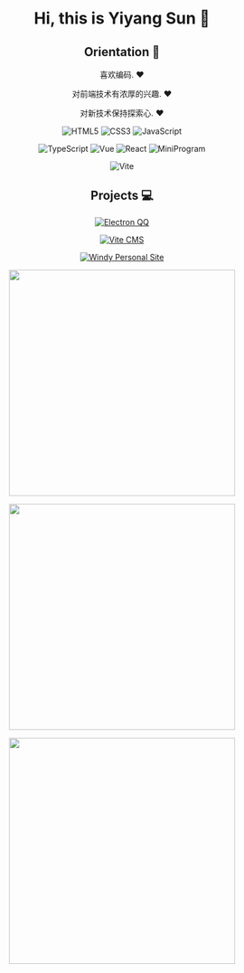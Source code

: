 <div align="center">
   
   # Hi, this is Yiyang Sun :wave:

   ## Orientation :dart:

   喜欢编码. :heart:

   对前端技术有浓厚的兴趣. :heart:
   
   对新技术保持探索心. :heart:

   <p>
      
   ![HTML5](https://img.shields.io/badge/-HTML5-red?logo=html5&logoColor=white)
   ![CSS3](https://img.shields.io/badge/-CSS3-blue?logo=css3&logoColor=white)
   ![JavaScript](https://img.shields.io/badge/-JavaScript-yellow?logo=javascript&logoColor=white)
   
   </p>

   <p>

   ![TypeScript](https://img.shields.io/badge/-TypeScript-blue?logo=typescript&logoColor=white)
   ![Vue](https://img.shields.io/badge/-Vue-34495e?logo=vue.js)
   ![React](https://img.shields.io/badge/-React-282c34?logo=react)
   ![MiniProgram](https://img.shields.io/badge/-MiniProgram-07c160?logo=wechat&logoColor=white)

   </p>

   <p>

   ![Vite](https://img.shields.io/badge/-Vite-646cff?logo=vite&logoColor=white)

   </p>

   ## Projects :computer:

   [![Electron QQ](https://github-readme-stats.vercel.app/api/pin/?username=estoi&repo=electron-qq)](https://github.com/estoi/electron)
   
   [![Vite CMS](https://github-readme-stats.vercel.app/api/pin/?username=estoi&repo=vite-cms)](https://github.com/estoi/vite-cms)
   
   [![Windy Personal Site](https://github-readme-stats.vercel.app/api/pin/?username=estoi&repo=windy-personal-site)](https://github.com/estoi/windy-personal-site)
   
  <p>
    <img width="400" src="https://github-readme-stats.vercel.app/api?username=estoi&show_icons=true&theme=ambient_gradient"/>
  </p>
  <p>
    <img width="400" src="https://github-readme-stats.vercel.app/api/top-langs/?username=estoi&layout=compact"/>
  </p>
  <p>
     <img width="400"  src="https://github-readme-activity-graph.vercel.app/graph?username=estoi&theme=dracula)](https://github.com/esoit" />
  </p>
<!---
estoi/estoi is a ✨ special ✨ repository because its `README.md` (this file) appears on your GitHub profile.
You can click the Preview link to take a look at your changes.
--->

</div>
